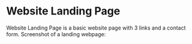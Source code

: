 # Website Landing Page
Website Landing Page is a basic website page with 3 links and a contact form.
Screenshot of a landing webpage:
